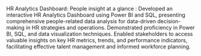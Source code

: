 HR Analytics Dashboard: People insight at a glance :
Developed an interactive HR Analytics Dashboard using Power BI and SQL, presenting comprehensive people-related data analysis for data-driven decision-making in HR strategies and operations. Demonstrated proficiency in Power BI, SQL, and data visualization techniques.
Enabled stakeholders to access valuable insights on key HR metrics, trends, and performance indicators, facilitating effective talent management and informed workforce planning.
